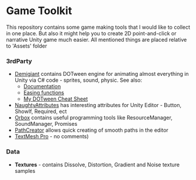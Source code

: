 # Game Toolkit
This repository contains some game making tools that I would like to collect in one place.
But also it might help you to create 2D point-and-click or narrative Unity game much easier.
All mentioned things are placed relative to 'Assets' folder

### 3rdParty
- [Demigiant](https://assetstore.unity.com/packages/tools/animation/dotween-hotween-v2-27676 "AssetStore - DOTween") contains DOTween engine for animating almost everything in Unity via C# code - sprites, sound, physic. See also:
  - [Documentation](http://dotween.demigiant.com/documentation.php)
  - [Easing functions](https://easings.net/)
  - [My DOTween Cheat Sheet](https://gist.github.com/Yellownik/b454f1841aafd7f26852e97c32930d83)
- [NaughtyAttributes](https://assetstore.unity.com/packages/tools/utilities/naughtyattributes-129996 "AssetStore - NaughtyAttributes") has interesting attributes for Unity Editor - Button, ShowIf, Required, ect
- [Orbox](https://bitbucket.org/orbox/orbox/src/master/ "Orbox/master") contains useful programming tools like ResourceManager, SoundManager, Promises
- [PathCreator](https://assetstore.unity.com/packages/tools/utilities/b-zier-path-creator-136082 "AssetStore - Bézier Path Creator") allows quick creating of smooth paths in the editor
- [TextMesh Pro](http://digitalnativestudios.com/textmeshpro/docs/ "Documentation") - no comments)

### Data
- **Textures** - contains Dissolve, Distortion, Gradient and Noise texture samples